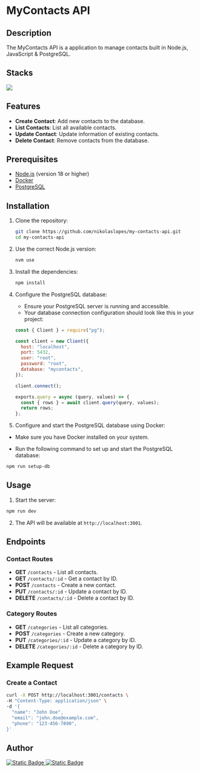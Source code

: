 # MyContacts API

## Description

The MyContacts API is a application to manage contacts built in Node.js, JavaScript & PostgreSQL.

## Stacks

<a href="https://skillicons.dev">
    <img src="https://skillicons.dev/icons?i=js,docker,nodejs,express,postgres&theme=dark" />
</a>

## Features

- **Create Contact**: Add new contacts to the database.
- **List Contacts**: List all available contacts.
- **Update Contact**: Update information of existing contacts.
- **Delete Contact**: Remove contacts from the database.

## Prerequisites

- [Node.js](https://nodejs.org/en/download/) (version 18 or higher)
- [Docker](https://www.docker.com/get-started)
- [PostgreSQL](https://www.postgresql.org/download/)

## Installation

1. Clone the repository:

   ```sh
   git clone https://github.com/nikolaslopes/my-contacts-api.git
   cd my-contacts-api
   ```

2. Use the correct Node.js version:

   ```sh
   nvm use
   ```

3. Install the dependencies:

   ```sh
   npm install
   ```

4. Configure the PostgreSQL database:

   - Ensure your PostgreSQL server is running and accessible.
   - Your database connection configuration should look like this in your project:

   ```js
   const { Client } = require("pg");

   const client = new Client({
     host: "localhost",
     port: 5432,
     user: "root",
     password: "root",
     database: "mycontacts",
   });

   client.connect();

   exports.query = async (query, values) => {
     const { rows } = await client.query(query, values);
     return rows;
   };
   ```

5. Configure and start the PostgreSQL database using Docker:

- Make sure you have Docker installed on your system.

- Run the following command to set up and start the PostgreSQL database:

```sh
npm run setup-db
```

## Usage

1. Start the server:

```sh
npm run dev
```

2. The API will be available at `http://localhost:3001`.

## Endpoints

### Contact Routes

- **GET** `/contacts` - List all contacts.
- **GET** `/contacts/:id` - Get a contact by ID.
- **POST** `/contacts` - Create a new contact.
- **PUT** `/contacts/:id` - Update a contact by ID.
- **DELETE** `/contacts/:id` - Delete a contact by ID.

### Category Routes

- **GET** `/categories` - List all categories.
- **POST** `/categories` - Create a new category.
- **PUT** `/categories/:id` - Update a category by ID.
- **DELETE** `/categories/:id` - Delete a category by ID.

## Example Request

### Create a Contact

```sh
curl -X POST http://localhost:3001/contacts \
-H "Content-Type: application/json" \
-d '{
  "name": "John Doe",
  "email": "john.doe@example.com",
  "phone": "123-456-7890",
}'
```

## Author

<a href="https://www.linkedin.com/in/nikolaslopes/">
  <img alt="Static Badge" src="https://img.shields.io/badge/linkedin-%2371B7FB?style=for-the-badge&logo=linkedin&color=blue" />
</a>
<a href="https://github.com/nikolaslopes">
  <img alt="Static Badge" src="https://img.shields.io/badge/GitHub-100000?style=for-the-badge&logo=github&logoColor=white" />
</a>
